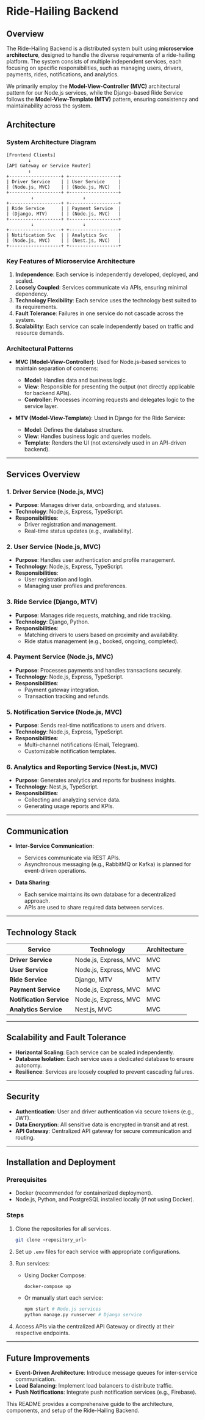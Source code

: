 # Ride-Hailing Backend

## Overview

The Ride-Hailing Backend is a distributed system built using **microservice architecture**, designed to handle the diverse requirements of a ride-hailing platform. The system consists of multiple independent services, each focusing on specific responsibilities, such as managing users, drivers, payments, rides, notifications, and analytics.

We primarily employ the **Model-View-Controller (MVC)** architectural pattern for our Node.js services, while the Django-based Ride Service follows the **Model-View-Template (MTV)** pattern, ensuring consistency and maintainability across the system.

## Architecture

### System Architecture Diagram

```plaintext
[Frontend Clients]
        ↓
[API Gateway or Service Router]
        ↓
+-------------------+ +------------------+
| Driver Service    | | User Service     |
| (Node.js, MVC)    | | (Node.js, MVC)   |
+-------------------+ +------------------+
         ↓                  ↓
+-------------------+ +------------------+
| Ride Service      | | Payment Service  |
| (Django, MTV)     | | (Node.js, MVC)   |
+-------------------+ +------------------+
         ↓                  ↓
+-------------------+ +------------------+
| Notification Svc  | | Analytics Svc    |
| (Node.js, MVC)    | | (Nest.js, MVC)   |
+-------------------+ +------------------+
```

### Key Features of Microservice Architecture

1. **Independence**: Each service is independently developed, deployed, and scaled.
2. **Loosely Coupled**: Services communicate via APIs, ensuring minimal dependency.
3. **Technology Flexibility**: Each service uses the technology best suited to its requirements.
4. **Fault Tolerance**: Failures in one service do not cascade across the system.
5. **Scalability**: Each service can scale independently based on traffic and resource demands.

### Architectural Patterns

- **MVC (Model-View-Controller)**: Used for Node.js-based services to maintain separation of concerns:

  - **Model**: Handles data and business logic.
  - **View**: Responsible for presenting the output (not directly applicable for backend APIs).
  - **Controller**: Processes incoming requests and delegates logic to the service layer.

- **MTV (Model-View-Template)**: Used in Django for the Ride Service:
  - **Model**: Defines the database structure.
  - **View**: Handles business logic and queries models.
  - **Template**: Renders the UI (not extensively used in an API-driven backend).

---

## Services Overview

### 1. Driver Service (Node.js, MVC)

- **Purpose**: Manages driver data, onboarding, and statuses.
- **Technology**: Node.js, Express, TypeScript.
- **Responsibilities**:
  - Driver registration and management.
  - Real-time status updates (e.g., availability).

### 2. User Service (Node.js, MVC)

- **Purpose**: Handles user authentication and profile management.
- **Technology**: Node.js, Express, TypeScript.
- **Responsibilities**:
  - User registration and login.
  - Managing user profiles and preferences.

### 3. Ride Service (Django, MTV)

- **Purpose**: Manages ride requests, matching, and ride tracking.
- **Technology**: Django, Python.
- **Responsibilities**:
  - Matching drivers to users based on proximity and availability.
  - Ride status management (e.g., booked, ongoing, completed).

### 4. Payment Service (Node.js, MVC)

- **Purpose**: Processes payments and handles transactions securely.
- **Technology**: Node.js, Express, TypeScript.
- **Responsibilities**:
  - Payment gateway integration.
  - Transaction tracking and refunds.

### 5. Notification Service (Node.js, MVC)

- **Purpose**: Sends real-time notifications to users and drivers.
- **Technology**: Node.js, Express, TypeScript.
- **Responsibilities**:
  - Multi-channel notifications (Email, Telegram).
  - Customizable notification templates.

### 6. Analytics and Reporting Service (Nest.js, MVC)

- **Purpose**: Generates analytics and reports for business insights.
- **Technology**: Nest.js, TypeScript.
- **Responsibilities**:
  - Collecting and analyzing service data.
  - Generating usage reports and KPIs.

---

## Communication

- **Inter-Service Communication**:

  - Services communicate via REST APIs.
  - Asynchronous messaging (e.g., RabbitMQ or Kafka) is planned for event-driven operations.

- **Data Sharing**:
  - Each service maintains its own database for a decentralized approach.
  - APIs are used to share required data between services.

---

## Technology Stack

| Service                  | Technology            | Architecture |
| ------------------------ | --------------------- | ------------ |
| **Driver Service**       | Node.js, Express, MVC | MVC          |
| **User Service**         | Node.js, Express, MVC | MVC          |
| **Ride Service**         | Django, MTV           | MTV          |
| **Payment Service**      | Node.js, Express, MVC | MVC          |
| **Notification Service** | Node.js, Express, MVC | MVC          |
| **Analytics Service**    | Nest.js, MVC          | MVC          |

---

## Scalability and Fault Tolerance

- **Horizontal Scaling**: Each service can be scaled independently.
- **Database Isolation**: Each service uses a dedicated database to ensure autonomy.
- **Resilience**: Services are loosely coupled to prevent cascading failures.

---

## Security

- **Authentication**: User and driver authentication via secure tokens (e.g., JWT).
- **Data Encryption**: All sensitive data is encrypted in transit and at rest.
- **API Gateway**: Centralized API gateway for secure communication and routing.

---

## Installation and Deployment

### Prerequisites

- Docker (recommended for containerized deployment).
- Node.js, Python, and PostgreSQL installed locally (if not using Docker).

### Steps

1. Clone the repositories for all services.

   ```bash
   git clone <repository_url>
   ```

2. Set up `.env` files for each service with appropriate configurations.

3. Run services:

   - Using Docker Compose:
     ```bash
     docker-compose up
     ```
   - Or manually start each service:
     ```bash
     npm start # Node.js services
     python manage.py runserver # Django service
     ```

4. Access APIs via the centralized API Gateway or directly at their respective endpoints.

---

## Future Improvements

- **Event-Driven Architecture**: Introduce message queues for inter-service communication.
- **Load Balancing**: Implement load balancers to distribute traffic.
- **Push Notifications**: Integrate push notification services (e.g., Firebase).

This README provides a comprehensive guide to the architecture, components, and setup of the Ride-Hailing Backend.
